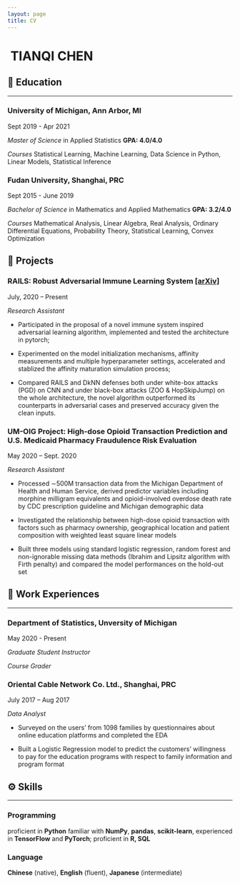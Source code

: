 ```yaml
---
layout: page
title: CV
---
```


#  TIANQI CHEN 



## :school: Education

---

### **University of Michigan**, Ann Arbor, MI		

Sept 2019 - Apr 2021

*Master of Science* in Applied Statistics		**GPA: 4.0/4.0​**

*Courses* Statistical Learning, Machine Learning, Data Science in Python, Linear Models, Statistical Inference

### Fudan University, Shanghai, PRC		

Sept 2015 - June 2019

*Bachelor of Science* in Mathematics and Applied Mathematics		**GPA: 3.2/4.0​**

*Courses* Mathematical Analysis, Linear Algebra, Real Analysis, Ordinary Differential Equations, Probability Theory, Statistical Learning, Convex Optimization



## :rocket: Projects

### RAILS: Robust Adversarial Immune Learning System [[arXiv]](https://arxiv.org/pdf/2012.10485.pdf)

July, 2020 – Present

*Research Assistant*

- Participated in the proposal of a novel immune system inspired adversarial learning algorithm, implemented and tested the architecture in pytorch;
  
-  Experimented on the model initialization mechanisms, affinity measurements and multiple hyperparameter settings, accelerated and stablized the affinity maturation simulation process;
  
- Compared RAILS and DkNN defenses both under white-box attacks (PGD) on CNN and under black-box attacks (ZOO & HopSkipJump) on the whole architecture, the novel algorithm outperformed its counterparts in adversarial cases and preserved accuracy given the clean inputs.
  

### UM-OIG Project: High-dose Opioid Transaction Prediction and U.S. Medicaid Pharmacy Fraudulence Risk Evaluation
May 2020 – Sept. 2020

*Research Assistant*

- Processed ∼500M transaction data from the Michigan Department of Health and Human Service, derived predictor variables including morphine milligram equivalents and opioid-involved overdose death rate by CDC prescription guideline and Michigan demographic data

- Investigated the relationship between high-dose opioid transaction with factors such as pharmacy ownership, geographical location and patient composition with weighted least square linear models

- Built three models using standard logistic regression, random forest and non-ignorable missing data methods (Ibrahim and Lipsitz algorithm with Firth penalty) and compared the model performances on the hold-out set

  

## :briefcase: Work Experiences

---

### Department of Statistics, Unversity of Michigan
May 2020 - Present

*Graduate Student Instructor*

*Course Grader* 

### Oriental Cable Network Co. Ltd., Shanghai, PRC
July 2017 – Aug 2017

*Data Analyst*

- Surveyed on the users’ from 1098 families by questionnaires about online education platforms and completed the EDA

- Built a Logistic Regression model to predict the customers’ willingness to pay for the education programs with respect to family information and program format

  

## :gear: Skills

---

### Programming 

proficient in **Python** familiar with **NumPy**, **pandas**, **scikit-learn**, experienced in **TensorFlow** and **PyTorch**; proficient in **R, SQL**

### Language

**Chinese** (native), **English** (fluent), **Japanese** (intermediate)

